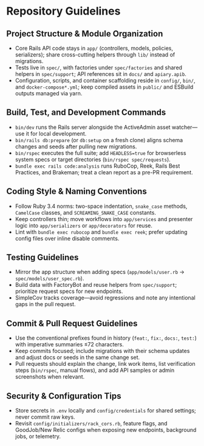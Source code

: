 # Repository Guidelines

## Project Structure & Module Organization
- Core Rails API code stays in `app/` (controllers, models, policies, serializers); share cross-cutting helpers through `lib/` instead of migrations.
- Tests live in `spec/`, with factories under `spec/factories` and shared helpers in `spec/support`; API references sit in `docs/` and `apiary.apib`.
- Configuration, scripts, and container scaffolding reside in `config/`, `bin/`, and `docker-compose*.yml`; keep compiled assets in `public/` and ESBuild outputs managed via yarn.

## Build, Test, and Development Commands
- `bin/dev` runs the Rails server alongside the ActiveAdmin asset watcher—use it for local development.
- `bin/rails db:prepare` (or `db:setup` on a fresh clone) aligns schema changes and seeds after pulling new migrations.
- `bin/rspec` executes the full suite; add `HEADLESS=true` for browserless system specs or target directories (`bin/rspec spec/requests`).
- `bundle exec rails code:analysis` runs RuboCop, Reek, Rails Best Practices, and Brakeman; treat a clean report as a pre-PR requirement.

## Coding Style & Naming Conventions
- Follow Ruby 3.4 norms: two-space indentation, `snake_case` methods, `CamelCase` classes, and `SCREAMING_SNAKE_CASE` constants.
- Keep controllers thin; move workflows into `app/services` and presenter logic into `app/serializers` or `app/decorators` for reuse.
- Lint with `bundle exec rubocop` and `bundle exec reek`; prefer updating config files over inline disable comments.

## Testing Guidelines
- Mirror the app structure when adding specs (`app/models/user.rb` → `spec/models/user_spec.rb`).
- Build data with FactoryBot and reuse helpers from `spec/support`; prioritize request specs for new endpoints.
- SimpleCov tracks coverage—avoid regressions and note any intentional gaps in the pull request.

## Commit & Pull Request Guidelines
- Use the conventional prefixes found in history (`feat:`, `fix:`, `docs:`, `test:`) with imperative summaries ≤72 characters.
- Keep commits focused; include migrations with their schema updates and adjust docs or seeds in the same change set.
- Pull requests should explain the change, link work items, list verification steps (`bin/rspec`, manual flows), and add API samples or admin screenshots when relevant.

## Security & Configuration Tips
- Store secrets in `.env` locally and `config/credentials` for shared settings; never commit raw keys.
- Revisit `config/initializers/rack_cors.rb`, feature flags, and GoodJob/New Relic configs when exposing new endpoints, background jobs, or telemetry.
